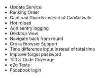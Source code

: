 * Update Service
* Ranking Order
* CanLoad Guards instead of CanActivate
* Hot reload
* Add sentry logging 
* Desktop View
* Navigate back from round
* Cross Browser Support
* Time difference input instead of total time
* Improve forgot password
* 100% Code Coverage
* e2e Tests
* Facebook login